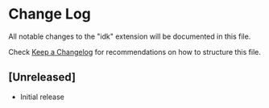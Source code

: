 # Change Log

All notable changes to the "idk" extension will be documented in this file.

Check [Keep a Changelog](http://keepachangelog.com/) for recommendations on how to structure this file.

## [Unreleased]

- Initial release
